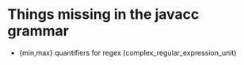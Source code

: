 # Things missing in the javacc grammar

* {min,max} quantifiers for regex (complex_regular_expression_unit)




